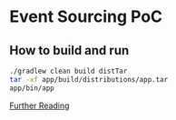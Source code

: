# Event Sourcing PoC

## How to build and run

```bash
./gradlew clean build distTar
tar -xf app/build/distributions/app.tar
app/bin/app
```

[Further Reading](docs/event-sourcing.md)
